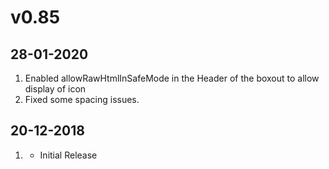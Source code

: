 # v0.85
## 28-01-2020

1. Enabled allowRawHtmlInSafeMode in the Header of the boxout to allow display of icon
2. Fixed some spacing issues.

## 20-12-2018

1. [](#new)
    * Initial Release
